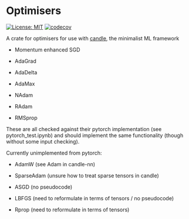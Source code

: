 # Optimisers

[![License: MIT](https://img.shields.io/badge/License-MIT-yellow.svg)](https://opensource.org/licenses/MIT)
[![codecov](https://codecov.io/gh/KGrewal1/optimisers/graph/badge.svg?token=6AFTLS6DFO)](https://codecov.io/gh/KGrewal1/optimisers)

A crate for optimisers for use with [candle](https://github.com/huggingface/candle), the minimalist ML framework

* Momentum enhanced SGD

* AdaGrad

* AdaDelta

* AdaMax

* NAdam

* RAdam

* RMSprop

These are all checked against their pytorch implementation (see pytorch_test.ipynb) and should implement the same functionality (though without some input checking).

Currently unimplemented from pytorch:

* AdamW (see Adam in candle-nn)

* SparseAdam (unsure how to treat sparse tensors in candle)

* ASGD (no pseudocode)

* LBFGS (need to reformulate in terms of tensors / no pseudocode)

* Rprop (need to reformulate in terms of tensors)
